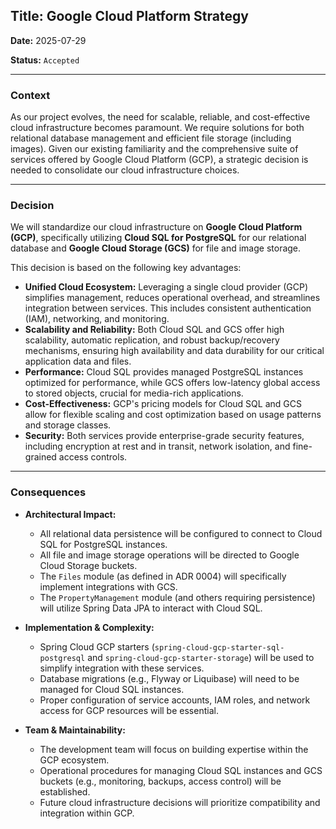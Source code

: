 ## **Title: Google Cloud Platform Strategy**

**Date:** 2025-07-29

**Status:** `Accepted`

---

### **Context**

As our project evolves, the need for scalable, reliable, and cost-effective cloud infrastructure becomes paramount. We require solutions for both relational database management and efficient file storage (including images). Given our existing familiarity and the comprehensive suite of services offered by Google Cloud Platform (GCP), a strategic decision is needed to consolidate our cloud infrastructure choices.

---

### **Decision**

We will standardize our cloud infrastructure on **Google Cloud Platform (GCP)**, specifically utilizing **Cloud SQL for PostgreSQL** for our relational database and **Google Cloud Storage (GCS)** for file and image storage.

This decision is based on the following key advantages:

-   **Unified Cloud Ecosystem:** Leveraging a single cloud provider (GCP) simplifies management, reduces operational overhead, and streamlines integration between services. This includes consistent authentication (IAM), networking, and monitoring.
-   **Scalability and Reliability:** Both Cloud SQL and GCS offer high scalability, automatic replication, and robust backup/recovery mechanisms, ensuring high availability and data durability for our critical application data and files.
-   **Performance:** Cloud SQL provides managed PostgreSQL instances optimized for performance, while GCS offers low-latency global access to stored objects, crucial for media-rich applications.
-   **Cost-Effectiveness:** GCP's pricing models for Cloud SQL and GCS allow for flexible scaling and cost optimization based on usage patterns and storage classes.
-   **Security:** Both services provide enterprise-grade security features, including encryption at rest and in transit, network isolation, and fine-grained access controls.

---

### **Consequences**

-   **Architectural Impact:**
    -   All relational data persistence will be configured to connect to Cloud SQL for PostgreSQL instances.
    -   All file and image storage operations will be directed to Google Cloud Storage buckets.
    -   The `Files` module (as defined in ADR 0004) will specifically implement integrations with GCS.
    -   The `PropertyManagement` module (and others requiring persistence) will utilize Spring Data JPA to interact with Cloud SQL.

-   **Implementation & Complexity:**
    -   Spring Cloud GCP starters (`spring-cloud-gcp-starter-sql-postgresql` and `spring-cloud-gcp-starter-storage`) will be used to simplify integration with these services.
    -   Database migrations (e.g., Flyway or Liquibase) will need to be managed for Cloud SQL instances.
    -   Proper configuration of service accounts, IAM roles, and network access for GCP resources will be essential.

-   **Team & Maintainability:**
    -   The development team will focus on building expertise within the GCP ecosystem.
    -   Operational procedures for managing Cloud SQL instances and GCS buckets (e.g., monitoring, backups, access control) will be established.
    -   Future cloud infrastructure decisions will prioritize compatibility and integration within GCP.